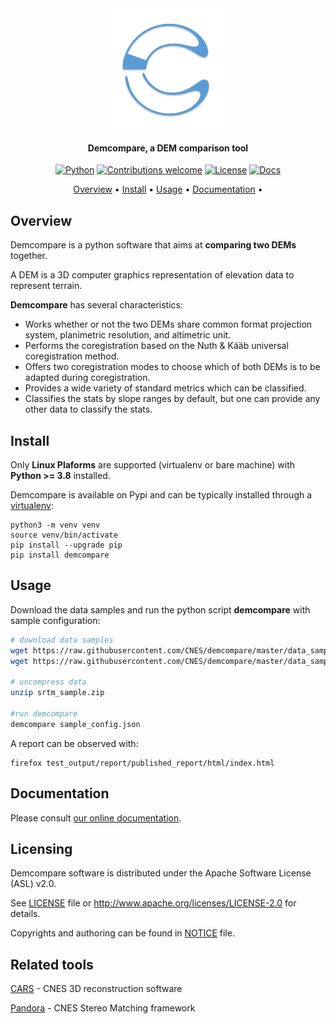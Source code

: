 <div align="center">
  <a href="https://github.com/CNES/demcompare"><img src="docs/source/images/demcompare_picto.png" alt="Demcompare" title="Demcompare"  width="200" align="center"></a>

<h4 align="center">Demcompare, a DEM comparison tool  </h4>

[![Python](https://img.shields.io/badge/python-v3.8+-blue.svg)](https://www.python.org/downloads/release/python-380/)
[![Contributions welcome](https://img.shields.io/badge/contributions-welcome-orange.svg)](https://demcompare.readthedocs.io/en/latest/developer_guide/contributing.html)
[![License](https://img.shields.io/badge/License-Apache%202.0-blue.svg)](https://opensource.org/licenses/Apache-2.0/)
[![Docs](https://readthedocs.org/projects/demcompare/badge/?version=latest)](https://demcompare.readthedocs.io/)

<p align="center">
  <a href="#overview">Overview</a> •
  <a href="#install">Install</a> •
  <a href="#usage">Usage</a> •
  <a href="#documentation">Documentation</a> •
</p>
</div>

## Overview

Demcompare is a python software that aims at **comparing two DEMs** together.

A DEM is a 3D computer graphics representation of elevation data to represent terrain.

**Demcompare** has several characteristics:

* Works whether or not the two DEMs share common format projection system, planimetric resolution, and altimetric unit.
* Performs the coregistration based on the Nuth & Kääb universal coregistration method.
* Offers two coregistration modes to choose which of both DEMs is to be adapted during coregistration.
* Provides a wide variety of standard metrics which can be classified.
* Classifies the stats by slope ranges by default, but one can provide any other data to classify the stats.

## Install

Only **Linux Plaforms** are supported (virtualenv or bare machine) with **Python >= 3.8** installed.

Demcompare is available on Pypi and can be typically installed through a [virtualenv](https://docs.python.org/3/library/venv):

```
python3 -m venv venv
source venv/bin/activate
pip install --upgrade pip
pip install demcompare
```

## Usage

Download the data samples and run the python script **demcompare** with sample configuration:

```bash
# download data samples
wget https://raw.githubusercontent.com/CNES/demcompare/master/data_samples/srtm_sample.zip  # input stereo pair
wget https://raw.githubusercontent.com/CNES/demcompare/master/data_samples/sample_config.json # configuration file

# uncompress data
unzip srtm_sample.zip

#run demcompare
demcompare sample_config.json
```

A report can be observed with:

```
firefox test_output/report/published_report/html/index.html
```

## Documentation

Please consult [our online documentation](https://demcompare.readthedocs.io).

## Licensing

Demcompare software is distributed under the Apache Software License (ASL) v2.0.

See [LICENSE](./LICENSE) file or <http://www.apache.org/licenses/LICENSE-2.0> for details.

Copyrights and authoring can be found in [NOTICE](./NOTICE) file.

## Related tools

[CARS](https://github.com/CNES/CARS) - CNES 3D reconstruction software

[Pandora](https://github.com/CNES/pandora) - CNES Stereo Matching framework

